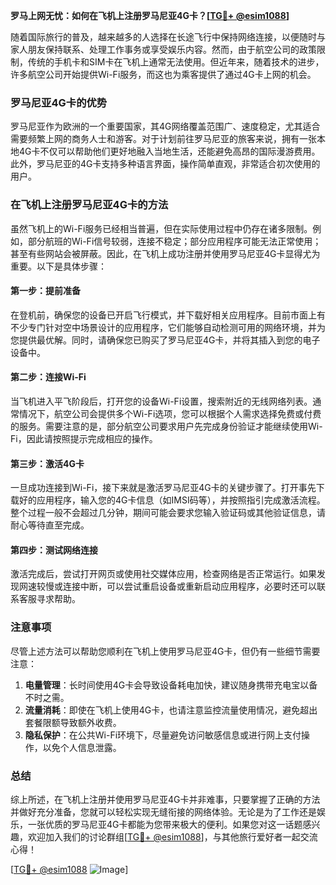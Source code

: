 **罗马上网无忧：如何在飞机上注册罗马尼亚4G卡？[[TG💪+ @esim1088](https://t.me/s/esim1088)]**

随着国际旅行的普及，越来越多的人选择在长途飞行中保持网络连接，以便随时与家人朋友保持联系、处理工作事务或享受娱乐内容。然而，由于航空公司的政策限制，传统的手机卡和SIM卡在飞机上通常无法使用。但近年来，随着技术的进步，许多航空公司开始提供Wi-Fi服务，而这也为乘客提供了通过4G卡上网的机会。

### 罗马尼亚4G卡的优势

罗马尼亚作为欧洲的一个重要国家，其4G网络覆盖范围广、速度稳定，尤其适合需要频繁上网的商务人士和游客。对于计划前往罗马尼亚的旅客来说，拥有一张本地4G卡不仅可以帮助他们更好地融入当地生活，还能避免高昂的国际漫游费用。此外，罗马尼亚的4G卡支持多种语言界面，操作简单直观，非常适合初次使用的用户。

### 在飞机上注册罗马尼亚4G卡的方法

虽然飞机上的Wi-Fi服务已经相当普遍，但在实际使用过程中仍存在诸多限制。例如，部分航班的Wi-Fi信号较弱，连接不稳定；部分应用程序可能无法正常使用；甚至有些网站会被屏蔽。因此，在飞机上成功注册并使用罗马尼亚4G卡显得尤为重要。以下是具体步骤：

#### 第一步：提前准备

在登机前，确保您的设备已开启飞行模式，并下载好相关应用程序。目前市面上有不少专门针对空中场景设计的应用程序，它们能够自动检测可用的网络环境，并为您提供最优解。同时，请确保您已购买了罗马尼亚4G卡，并将其插入到您的电子设备中。

#### 第二步：连接Wi-Fi

当飞机进入平飞阶段后，打开您的设备Wi-Fi设置，搜索附近的无线网络列表。通常情况下，航空公司会提供多个Wi-Fi选项，您可以根据个人需求选择免费或付费的服务。需要注意的是，部分航空公司要求用户先完成身份验证才能继续使用Wi-Fi，因此请按照提示完成相应的操作。

#### 第三步：激活4G卡

一旦成功连接到Wi-Fi，接下来就是激活罗马尼亚4G卡的关键步骤了。打开事先下载好的应用程序，输入您的4G卡信息（如IMSI码等），并按照指引完成激活流程。整个过程一般不会超过几分钟，期间可能会要求您输入验证码或其他验证信息，请耐心等待直至完成。

#### 第四步：测试网络连接

激活完成后，尝试打开网页或使用社交媒体应用，检查网络是否正常运行。如果发现网速较慢或连接中断，可以尝试重启设备或重新启动应用程序，必要时还可以联系客服寻求帮助。

### 注意事项

尽管上述方法可以帮助您顺利在飞机上使用罗马尼亚4G卡，但仍有一些细节需要注意：

1. **电量管理**：长时间使用4G卡会导致设备耗电加快，建议随身携带充电宝以备不时之需。
2. **流量消耗**：即使在飞机上使用4G卡，也请注意监控流量使用情况，避免超出套餐限额导致额外收费。
3. **隐私保护**：在公共Wi-Fi环境下，尽量避免访问敏感信息或进行网上支付操作，以免个人信息泄露。

### 总结

综上所述，在飞机上注册并使用罗马尼亚4G卡并非难事，只要掌握了正确的方法并做好充分准备，您就可以轻松实现无缝衔接的网络体验。无论是为了工作还是娱乐，一张优质的罗马尼亚4G卡都能为您带来极大的便利。如果您对这一话题感兴趣，欢迎加入我们的讨论群组[[TG💪+ @esim1088](https://t.me/s/esim1088)]，与其他旅行爱好者一起交流心得！

[[TG💪+ @esim1088](https://t.me/s/esim1088) ![Image](https://i.postimg.cc/4NQfJmqS/Snipaste-2025-05-13-00-14-12.png)]